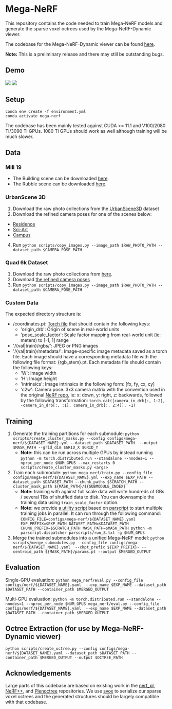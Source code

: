 # Mega-NeRF

This repository contains the code needed to train Mega-NeRF models and generate the sparse voxel octrees used by the Mega-NeRF-Dynamic viewer.

The codebase for the Mega-NeRF-Dynamic viewer can be found [here](https://github.com/cmusatyalab/mega-nerf-viewer).

**Note:** This is a preliminary release and there may still be outstanding bugs.

## Demo
![](demo/rubble-orbit.gif)
![](demo/building-orbit.gif)

## Setup

```
conda env create -f environment.yml
conda activate mega-nerf
```

The codebase has been mainly tested against CUDA >= 11.1 and V100/2080 Ti/3090 Ti GPUs. 1080 Ti GPUs should work as well although training will be much slower.

## Data

### Mill 19

- The Building scene can be downloaded [here](https://storage.cmusatyalab.org/mega-nerf-data/building.tgz).
- The Rubble scene can be downloaded [here](https://storage.cmusatyalab.org/mega-nerf-data/rubble.tgz).

### UrbanScene 3D

1. Download the raw photo collections from the [UrbanScene3D](https://vcc.tech/UrbanScene3D/) dataset
2. Download the refined camera poses for one of the scenes below:
  - [Residence](https://storage.cmusatyalab.org/mega-nerf-data/residence.tgz)
  - [Sci-Art](https://storage.cmusatyalab.org/mega-nerf-data/sci-art.tgz)
  - [Campus](https://storage.cmusatyalab.org/mega-nerf-data/campus.tgz)
4. Run ```python scripts/copy_images.py --image_path $RAW_PHOTO_PATH --dataset_path $CAMERA_POSE_PATH```

### Quad 6k Dataset

1. Download the raw photo collections from [here](http://vision.soic.indiana.edu/disco_files/ArtsQuad_dataset.tar).
2. Download [the refined camera poses](https://storage.cmusatyalab.org/mega-nerf-data/quad.tgz)
3. Run ```python scripts/copy_images.py --image_path $RAW_PHOTO_PATH --dataset_path $CAMERA_POSE_PATH```

### Custom Data

The expected directory structure is:
- /coordinates.pt: [Torch file](https://pytorch.org/docs/stable/generated/torch.save.html) that should contain the following keys:
  - 'origin_drb': Origin of scene in real-world units
  - 'pose_scale_factor': Scale factor mapping from real-world unit (ie: meters) to [-1, 1] range
- '/{val|train}/rgbs/': JPEG or PNG images
- '/{val|train}/metadata/': Image-specific image metadata saved as a torch file. Each image should have a corresponding metadata file with the following file format: {rgb_stem}.pt. Each metadata file should contain the following keys:
  - 'W': Image width
  - 'H': Image height
  - 'intrinsics': Image intrinsics in the following form: [fx, fy, cx, cy]
  - 'c2w': Camera pose. 3x3 camera matrix with the convention used in the original [NeRF repo](https://github.com/bmild/nerf), ie: x: down, y: right, z: backwards, followed by the following transformation: ```torch.cat([camera_in_drb[:, 1:2], -camera_in_drb[:, :1], camera_in_drb[:, 2:4]], -1)```

## Training

1. Generate the training partitions for each submodule: ```python scripts/create_cluster_masks.py --config configs/mega-nerf/${DATASET_NAME}.yml --dataset_path $DATASET_PATH  --output $MASK_PATH --grid_dim $GRID_X $GRID_Y```
    - **Note:** this can be run across multiple GPUs by instead running ```python -m torch.distributed.run --standalone --nnodes=1 --nproc_per_node $NUM_GPUS --max_restarts 0 scripts/create_cluster_masks.py <args>```
2. Train each submodule: ```python mega_nerf/train.py --config_file configs/mega-nerf/${DATASET_NAME}.yml --exp_name $EXP_PATH --dataset_path $DATASET_PATH --chunk_paths $SCRATCH_PATH --cluster_mask_path ${MASK_PATH}/${SUBMODULE_INDEX}```
    - **Note:** training with against full scale data will write hundreds of GBs / several TBs of shuffled data to disk. You can downsample the training data using ```train_scale_factor``` option.
    - **Note:** we provide [a utility script](parscripts/run_8.txt) based on [parscript](https://github.com/mtli/parscript) to start multiple training jobs in parallel. It can run through the following command: ```CONFIG_FILE=configs/mega-nerf/${DATASET_NAME}.yaml EXP_PREFIX=$EXP_PATH DATASET_PATH=$DATASET_PATH CHUNK_PREFIX=$SCRATCH_PATH MASK_PATH=$MASK_PATH python -m parscript.dispatcher parscripts/run_8.txt -g $NUM_GPUS```
3. Merge the trained submodules into a unified Mega-NeRF model: ```python scripts/merge_submodules.py --config_file configs/mega-nerf/${DATASET_NAME}.yaml  --ckpt_prefix ${EXP_PREFIX}- --centroid_path ${MASK_PATH}/params.pt --output $MERGED_OUTPUT```

## Evaluation

Single-GPU evaluation: ```python mega_nerf/eval.py --config_file configs/nerf/${DATASET_NAME}.yaml  --exp_name $EXP_NAME --dataset_path $DATASET_PATH --container_path $MERGED_OUTPUT```

Multi-GPU evaluation: ```python -m torch.distributed.run --standalone --nnodes=1 --nproc_per_node $NUM_GPUS mega_nerf/eval.py --config_file configs/nerf/${DATASET_NAME}.yaml  --exp_name $EXP_NAME --dataset_path $DATASET_PATH --container_path $MERGED_OUTPUT```

## Octree Extraction (for use by Mega-NeRF-Dynamic viewer)

```
python scripts/create_octree.py --config configs/mega-nerf/${DATASET_NAME}.yaml --dataset_path $DATASET_PATH --container_path $MERGED_OUTPUT --output $OCTREE_PATH
 ```

## Acknowledgements

Large parts of this codebase are based on existing work in the [nerf_pl](https://github.com/kwea123/nerf_pl), [NeRF++](https://github.com/Kai-46/nerfplusplus), and [Plenoctree](https://github.com/sxyu/plenoctree) repositories. We use [svox](https://github.com/sxyu/svox) to serialize our sparse voxel octrees and the generated structures should be largely compatible with that codebase.
